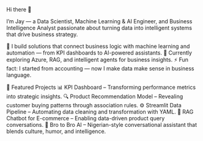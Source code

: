Hi there 👋

I’m Jay — a Data Scientist, Machine Learning & AI Engineer, and Business Intelligence Analyst passionate about turning data into intelligent systems that drive business strategy.

🔭 I build solutions that connect business logic with machine learning and automation — from KPI dashboards to AI-powered assistants.
🌱 Currently exploring Azure, RAG, and intelligent agents for business insights.
⚡ Fun fact: I started from accounting — now I make data make sense in business language.

💼 Featured Projects
📊 KPI Dashboard – Transforming performance metrics into strategic insights.
🔍 Product Recommendation Model – Revealing customer buying patterns through association rules.
⚙️ Streamlit Data Pipeline – Automating data cleaning and transformation with YAML.
💬 RAG Chatbot for E-commerce – Enabling data-driven product query conversations.
🧠 Bro to Bro AI – Nigerian-style conversational assistant that blends culture, humor, and intelligence.
